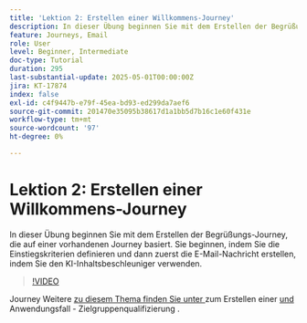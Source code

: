 ```yaml
---
title: 'Lektion 2: Erstellen einer Willkommens-Journey'
description: In dieser Übung beginnen Sie mit dem Erstellen der Begrüßungs-Journey, die auf einer vorhandenen Journey basiert. Sie beginnen, indem Sie die Einstiegskriterien definieren und dann zuerst die E-Mail-Nachricht erstellen, indem Sie den KI-Inhaltsbeschleuniger verwenden.
feature: Journeys, Email
role: User
level: Beginner, Intermediate
doc-type: Tutorial
duration: 295
last-substantial-update: 2025-05-01T00:00:00Z
jira: KT-17874
index: false
exl-id: c4f9447b-e79f-45ea-bd93-ed299da7aef6
source-git-commit: 201470e35095b38617d1a1bb5d7b16c1e60f431e
workflow-type: tm+mt
source-wordcount: '97'
ht-degree: 0%

---
```


# Lektion 2: Erstellen einer Willkommens-Journey

In dieser Übung beginnen Sie mit dem Erstellen der Begrüßungs-Journey, die auf einer vorhandenen Journey basiert. Sie beginnen, indem Sie die Einstiegskriterien definieren und dann zuerst die E-Mail-Nachricht erstellen, indem Sie den KI-Inhaltsbeschleuniger verwenden.

>[!VIDEO](https://video.tv.adobe.com/v/3457896/?learn=on&enablevpops)

Journey Weitere [ zu diesem Thema finden Sie unter ](/help/journeys/introduction-to-building-a-journey.md) zum Erstellen einer [ und ](/help/journeys/use-case-audience-qualification.md)Anwendungsfall - Zielgruppenqualifizierung .
